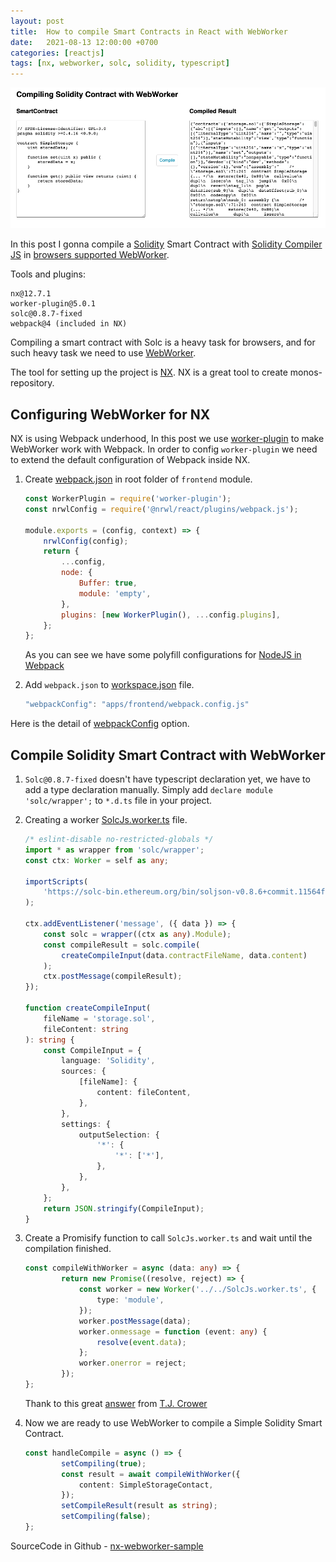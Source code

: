 ```yaml
---
layout: post
title:  How to compile Smart Contracts in React with WebWorker
date:   2021-08-13 12:00:00 +0700
categories: [reactjs]
tags: [nx, webworker, solc, solidity, typescript]
---
```


![Demo Compiling A Solidity Smart Contract in React with WebWorker](/assets/img/2021-08-13-react-webworker-compile-solidity.png)

In this post I gonna compile a [Solidity](https://docs.soliditylang.org/) Smart Contract with [Solidity Compiler JS](https://github.com/ethereum/solc-js) in [browsers supported WebWorker](https://caniuse.com/webworkers).

Tools and plugins:
```
nx@12.7.1
worker-plugin@5.0.1
solc@0.8.7-fixed
webpack@4 (included in NX)
```

Compiling a smart contract with Solc is a heavy task for browsers, and for such heavy task we need to use [WebWorker](https://developer.mozilla.org/en-US/docs/Web/API/Web_Workers_API/Using_web_workers).

The tool for setting up the project is [NX](https://nx.dev/). NX is a great tool to create monos-repository.

## Configuring WebWorker for NX

NX is using Webpack underhood, In this post we use [worker-plugin](https://www.npmjs.com/package/worker-plugin) to make WebWorker work with Webpack. In order to config `worker-plugin` we need to extend the default configuration of Webpack inside NX.

1. Create [webpack.json](https://github.com/vanduc1102/coinconket/blob/master/apps/frontend/webpack.config.js) in root folder of `frontend` module.

	```js
	const WorkerPlugin = require('worker-plugin');
	const nrwlConfig = require('@nrwl/react/plugins/webpack.js');

	module.exports = (config, context) => {
		nrwlConfig(config);
		return {
			...config,
			node: {
				Buffer: true,
				module: 'empty',
			},
			plugins: [new WorkerPlugin(), ...config.plugins],
		};
	};
	```
	As you can see we have some polyfill configurations for [NodeJS in Webpack](https://v4.webpack.js.org/configuration/node/)

1. Add `webpack.json` to [workspace.json](https://github.com/vanduc1102/reactjs-practices/blob/main/projects/nx-webworker-sample/workspace.json#L24) file.

	```js
	"webpackConfig": "apps/frontend/webpack.config.js"
	```
Here is the detail of [webpackConfig](https://nx.dev/latest/react/web/build#webpackconfig) option.

## Compile Solidity Smart Contract with WebWorker

1. `Solc@0.8.7-fixed` doesn't have typescript declaration yet, we have to add a type declaration manually. Simply add `declare module 'solc/wrapper';` to `*.d.ts` file in your project.

1. Creating a worker [SolcJs.worker.ts](https://github.com/vanduc1102/reactjs-practices/blob/main/projects/nx-webworker-sample/apps/frontend/src/SolcJs.worker.ts) file.

	```ts
	/* eslint-disable no-restricted-globals */
	import * as wrapper from 'solc/wrapper';
	const ctx: Worker = self as any;

	importScripts(
		'https://solc-bin.ethereum.org/bin/soljson-v0.8.6+commit.11564f7e.js'
	);

	ctx.addEventListener('message', ({ data }) => {
		const solc = wrapper((ctx as any).Module);
		const compileResult = solc.compile(
			createCompileInput(data.contractFileName, data.content)
		);
		ctx.postMessage(compileResult);
	});

	function createCompileInput(
		fileName = 'storage.sol',
		fileContent: string
	): string {
		const CompileInput = {
			language: 'Solidity',
			sources: {
				[fileName]: {
					content: fileContent,
				},
			},
			settings: {
				outputSelection: {
					'*': {
						'*': ['*'],
					},
				},
			},
		};
		return JSON.stringify(CompileInput);
	}
	```

1. Create a Promisify function to call `SolcJs.worker.ts` and wait until the compilation finished.
	```ts
	const compileWithWorker = async (data: any) => {
			return new Promise((resolve, reject) => {
				const worker = new Worker('../../SolcJs.worker.ts', {
					type: 'module',
				});
				worker.postMessage(data);
				worker.onmessage = function (event: any) {
					resolve(event.data);
				};
				worker.onerror = reject;
			});
	};
	```
	Thank to this great [answer](https://stackoverflow.com/questions/41423905/wait-for-several-web-workers-to-finish) from [T.J. Crower](https://stackoverflow.com/users/157247/t-j-crowder)

1. Now we are ready to use WebWorker to compile a Simple Solidity Smart Contract.
	```ts
	const handleCompile = async () => {
			setCompiling(true);
			const result = await compileWithWorker({
				content: SimpleStorageContact,
			});
			setCompileResult(result as string);
			setCompiling(false);
	};
	```

SourceCode in Github - [nx-webworker-sample](https://github.com/vanduc1102/reactjs-practices/tree/main/projects/nx-webworker-sample)
